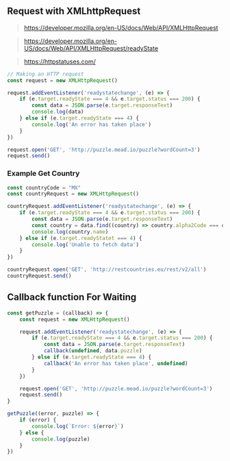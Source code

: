## Request with XMLhttpRequest

> https://developer.mozilla.org/en-US/docs/Web/API/XMLHttpRequest

> https://developer.mozilla.org/en-US/docs/Web/API/XMLHttpRequest/readyState

> https://httpstatuses.com/

```javascript
// Making an HTTP request
const request = new XMLHttpRequest()

request.addEventListener('readystatechange', (e) => {
    if (e.target.readyState === 4 && e.target.status === 200) {
        const data = JSON.parse(e.target.responseText)
        console.log(data)
    } else if (e.target.readyState === 4) {
        console.log('An error has taken place')
    }
})

request.open('GET', 'http://puzzle.mead.io/puzzle?wordCount=3')
request.send()
```

### Example Get Country

```js
const countryCode = "MX"
const countryRequest = new XMLHttpRequest()

countryRequest.addEventListener('readystatechange', (e) => {
    if (e.target.readyState === 4 && e.target.status === 200) {
        const data = JSON.parse(e.target.responseText)
        const country = data.find((country) => country.alpha2Code === countryCode)
        console.log(country.name)
    } else if (e.target.readyStatet === 4) {
        console.log('Unable to fetch data')
    }
})

countryRequest.open('GET', 'http://restcountries.eu/rest/v2/all')
countryRequest.send()
```

## Callback function For Waiting

```js
const getPuzzle = (callback) => {
    const request = new XMLHttpRequest()

    request.addEventListener('readystatechange', (e) => {
        if (e.target.readyState === 4 && e.target.status === 200) {
            const data = JSON.parse(e.target.responseText)
            callback(undefined, data.puzzle)
        } else if (e.target.readyState === 4) {
            callback('An error has taken place', undefined)
        }
    })

    request.open('GET', 'http://puzzle.mead.io/puzzle?wordCount=3')
    request.send()
}

getPuzzle((error, puzzle) => {
    if (error) {
        console.log(`Error: ${error}`)
    } else {
        console.log(puzzle)
    }
})
```
